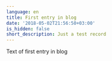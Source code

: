 ```yaml
---
language: en
title: First entry in blog
date: '2018-05-02T21:56:50+03:00'
is_hidden: false
short_description: Just a test record
---
```

Text of first entry in blog
